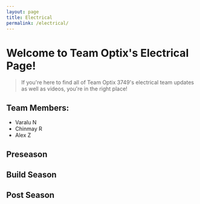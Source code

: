 ```yaml
---
layout: page
title: Electrical
permalink: /electrical/
---
```

# Welcome to Team Optix's Electrical Page!
> If you're here to find all of Team Optix 3749's electrical team updates as well as videos, you're in the right place!
## Team Members:
- Varalu N
- Chinmay R
- Alex Z
## Preseason
## Build Season
## Post Season
